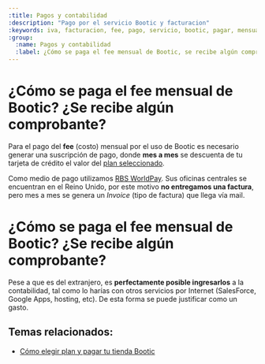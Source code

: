 ```yaml
---
:title: Pagos y contabilidad
:description: "Pago por el servicio Bootic y facturacion"
:keywords: iva, facturacion, fee, pago, servicio, bootic, pagar, mensualidad, contabilidad
:group:
  :name: Pagos y contabilidad
  :label: ¿Cómo se paga el fee mensual de Bootic, se recibe algún comprobante?
---
```


# ¿Cómo se paga el fee mensual de Bootic? ¿Se recibe algún comprobante?

Para el pago del __fee__ (costo) mensual por el uso de Bootic es necesario
generar una suscripción de pago, donde **mes a mes** se descuenta de tu tarjeta
de crédito el valor del [plan seleccionado][1].

Como medio de pago utilizamos [RBS WorldPay][2]. Sus oficinas centrales se
encuentran en el Reino Unido, por este motivo **no entregamos una factura**, pero
mes a mes se genera un _Invoice_ (tipo de factura) que llega vía mail.

# ¿Cómo se paga el fee mensual de Bootic? ¿Se recibe algún comprobante?

Pese a que es del extranjero, es **perfectamente posible ingresarlos** a la
contabilidad, tal como lo harías con otros servicios por Internet (SalesForce,
Google Apps, hosting, etc).  De esta forma se puede justificar como un gasto.

 [1]:http://www.bootic.net/pages/planes
 [2]:http://www.worldpay.com/

## Temas relacionados:

* [Cómo elegir plan y pagar tu tienda Bootic](/es/administration/plan_pagos_contabilidad/elegir-y-pagar-plan)
